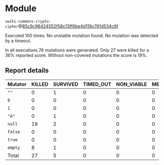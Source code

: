 
# Module

`xwiki-commons-crypto-cipher`@[85c9c98424552f58c13ff6be4d119c761d534c9f](https://github.com/xwiki/xwiki-commons/commit/85c9c98424552f58c13ff6be4d119c761d534c9f)

Executed 100 times. 
No unstable mutation found.
No mutation was detected by a timeout.

In all executions 76 mutations were generated. Only 27 were killed for a 36% reported score.
Without non-covered mutations the score is 19%.
 
## Report details

| Mutator | KILLED | SURVIVED | TIMED_OUT | NON_VIABLE | MEMORY_ERROR | NOT_STARTED | STARTED | RUN_ERROR | NO_COVERAGE | Total |
|---------|--------|----------|-----------|------------|--------------|-------------|---------|-----------|-------------|-------|
| `""`    | 0      | 1        | 0         | 0          | 0            | 0           | 0       | 0         | 3           | 4     |
| `0`     | 0      | 0        | 0         | 0          | 0            | 0           | 0       | 0         | 3           | 3     |
| `1`     | 0      | 0        | 0         | 0          | 0            | 0           | 0       | 0         | 3           | 3     |
| `"A"`   | 0      | 1        | 0         | 0          | 0            | 0           | 0       | 0         | 3           | 4     | 
| `null`  | 19     | 2        | 0         | 0          | 0            | 0           | 0       | 0         | 24          | 45    |
| `false` | 0      | 0        | 0         | 0          | 0            | 0           | 0       | 0         | 2           | 2     | 
| `true`  | 0      | 0        | 0         | 0          | 0            | 0           | 0       | 0         | 2           | 2     | 
| `empty` | 8      | 1        | 0         | 0          | 0            | 0           | 0       | 0         | 4           | 13    |
| Total   | 27     | 5        | 0         | 0          | 0            | 0           | 0       | 0         | 44          | 72    |


